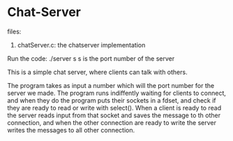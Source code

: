 # Chat-Server
 
 files:
1. chatServer.c: the chatserver implementation

Run the code: ./server s
s is the port number of the server

This is a simple chat server, where clients can talk with others.

The program takes as input a number which will the port number for the server we made.
The program runs indiffently waiting for clients to connect, and when they do the program puts their sockets in a fdset,
and check if they are ready to read or write with select().
When a client is ready to read the server reads input from that socket and saves the message to th other connection, and when the other connection are ready to write
the server writes the messages to all other connection.



